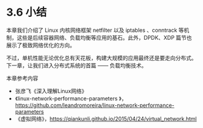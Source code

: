 # 3.6 小结

本章我们介绍了 Linux 内核网络框架 netfilter 以及 iptables 、conntrack 等机制，这些是后续容器网络、负载均衡等应用的基石。此外，DPDK、XDP 篇节也展示了极致网络优化的方向。

不过，单机性能无论优化总有天花板，构建大规模的应用最终还是要走向分布式。下一章，让我们进入分布式系统的首篇 —— 负载均衡技术。

本章参考内容

- 张彦飞《深入理解Linux网络》
- 《linux-network-performance-parameters
》，https://github.com/leandromoreira/linux-network-performance-parameters
- 《虚拟网络》，https://qiankunli.github.io/2015/04/24/virtual_network.html